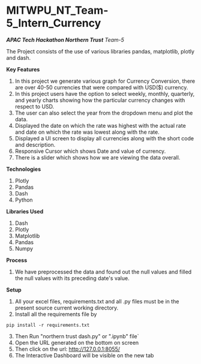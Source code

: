 # MITWPU_NT_Team-5_Intern_Currency

***APAC Tech Hackathon Northern Trust***
*Team-5* 

The Project consists of the use of various libraries pandas, matplotlib, plotly and dash.

**Key Features**
1. In this project we generate various graph for Currency Conversion, there are over 40-50 currencies that were compared with USD($) currency.
2. In this project users have the option to select weekly, monthly, quarterly, and yearly charts showing how the particular currency changes with respect to USD.
3. The user can also select the year from the dropdown menu and plot the data.
4. Displayed the date on which the rate was highest with the actual rate and date on which the rate was lowest along with the rate.
5. Displayed a UI screen to display all currencies along with the short code and description.
6. Responsive Cursor which shows Date and value of currency.
7. There is a slider which shows how we are viewing the data overall.


**Technologies**
1. Plotly
2. Pandas
3. Dash
4. Python

**Libraries Used**
1. Dash
2. Plotly
3. Matplotlib
4. Pandas
5. Numpy

**Process**
1. We have preprocessed the data and found out the null values and filled the null values with its preceding date's value.

**Setup**
1. All your excel files, requirements.txt and all .py files must be in the present source current working directory.
2. Install all the requirements file by 
```
pip install -r requirements.txt
```
3. Then Run "northern trust dash.py" or ".ipynb" file`
4. Open the URL generated on the bottom on screen
5. Then click on the url: http://127.0.0.1:8055/
6. The Interactive Dashboard will be visible on the new tab

